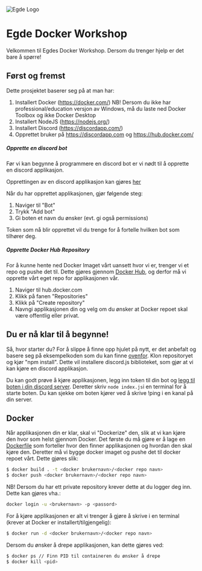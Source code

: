 ![Egde Logo](https://egdeconsulting.no/wp-content/uploads/2017/01/egde-logo-negativ.png)
# Egde Docker Workshop
Velkommen til Egdes Docker Workshop. Dersom du trenger hjelp er det bare å spørre!

## Først og fremst
Dette prosjektet baserer seg på at man har:
1. Installert Docker (https://docker.com/) NB! Dersom du ikke har professional/education versjon av Windows, må du laste ned Docker Toolbox og ikke Docker Desktop
2. Installert NodeJS (https://nodejs.org/)
3. Installert Discord (https://discordapp.com/)
4. Opprettet bruker på https://discordapp.com og https://hub.docker.com/

##### Opprette en discord bot
Før vi kan begynne å programmere en discord bot er vi nødt til å opprette en discord applikasjon.

Opprettingen av en discord applikasjon kan gjøres [her](https://discordapp.com/developers/applications/)

Når du har opprettet applikasjonen, gjør følgende steg:
1. Naviger til "Bot"
2. Trykk "Add bot"
3. Gi boten et navn du ønsker (evt. gi også permissions)

Token som nå blir opprettet vil du trenge for å fortelle hvilken bot som tilhører deg.

#####  Opprette Docker Hub Repository
For å kunne hente ned Docker Imaget vårt uansett hvor vi er, trenger vi et repo og pushe det til.
Dette gjøres gjennom [Docker Hub](https://hub.docker.com/), og derfor må vi opprette vårt eget repo for applikasjonen vår.
1. Naviger til hub.docker.com
2. Klikk på fanen "Repositories"
3. Klikk på "Create repository"
4. Navngi applikasjonen din og velg om du ønsker at Docker repoet skal være offentlig eller privat.

## Du er nå klar til å begynne!
Så, hvor starter du?
For å slippe å finne opp hjulet på nytt, er det anbefalt og basere seg på eksempelkoden som du kan finne [ovenfor](index.js).
Klon repositoryet og kjør "npm install". Dette vil installere discord.js biblioteket, som gjør at vi kan kjøre en discord applikasjon.

Du kan godt prøve å kjøre applikasjonen, legg inn token til din bot og [legg til boten i din discord server](https://discordpy.readthedocs.io/en/latest/discord.html#inviting-your-bot). Deretter skriv `node index.js`i en terminal for å starte boten.
Du kan sjekke om boten kjører ved å skrive !ping i en kanal på din server.

## Docker
Når applikasjonen din er klar, skal vi "Dockerize" den, slik at vi kan kjøre den hvor som helst gjennom Docker.
Det første du må gjøre er å lage en [Dockerfile](Dockerfile) som forteller hvor den finner applikasjonen og hvordan den skal kjøre den.
Deretter må vi bygge docker imaget og pushe det til docker repoet vårt. Dette gjøres slik:
```bash
$ docker build . -t <docker brukernavn>/<docker repo navn>
$ docker push <docker brukernavn>/<docker repo navn>
```

NB! Dersom du har ett private repository krever dette at du logger deg inn. Dette kan gjøres vha.:
```bash
docker login -u <brukernavn> -p <passord>
```

For å kjøre applikasjonen er alt vi trenger å gjøre å skrive i en terminal (krever at Docker er installert/tilgjengelig):
```bash
$ docker run -d <docker brukernavn>/<docker repo navn>
```

Dersom du ønsker å drepe applikasjonen, kan dette gjøres ved:
```bash
$ docker ps // Finn PID til containeren du ønsker å drepe
$ docker kill <pid>
```
